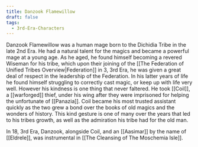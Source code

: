 ```yaml
---
title: Danzook Flamewillow
draft: false
tags:
  - 3rd-Era-Characters
---
```

 Danzook Flamewillow was a human mage born to the Dichidia Tribe in the late 2nd Era. He had a natural talent for the magics and became a powerful mage at a young age. As he aged, he found himself becoming a revered Wiseman for his tribe, which upon their joining of the [[The Federation of Unified Tribes Overview|Federation]] in 3, 3rd Era, he was given a great deal of respect in the leadership of the Federation. In his latter years of life he found himself struggling to correctly cast magic, or keep up with life very well. However his kindness is one thing that never faltered. He took [[Coil]], a [[warforged]] thief, under his wing after they were imprisoned for helping the unfortunate of [[Panazia]]. Coil became his most trusted assistant quickly as the two grew a bond over the books of old magics and the wonders of history. This kind gesture is one of many over the years that led to his tribes growth, as well as the admiration his tribe had for the old man. 
 
 In 18, 3rd Era, Danzook, alongside Coil, and an [[Aasimar]] by the name of [[Eldrele]], was instrumental in [[The Cleansing of The Moschemia Isle]].